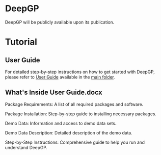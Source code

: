 # DeepGP
DeepGP will be publicly available upon its publication. 
# Tutorial
## User Guide
For detailed step-by-step instructions on how to get started with DeepGP, please refer to [User Guide]() available in the [main folder]().

## What's Inside User Guide.docx

Package Requirements: A list of all required packages and software.

Package Installation: Step-by-step guide to installing necessary packages.

Demo Data: Information and access to demo data sets.

Demo Data Description: Detailed description of the demo data.

Step-by-Step Instructions: Comprehensive guide to help you run and understand DeepGP.
